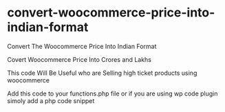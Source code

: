 # convert-woocommerce-price-into-indian-format
Convert The Woocommerce Price Into Indian Format

Covert Woocommerce Price Into Crores and Lakhs

This code Will Be Useful who are Selling high ticket products using woocommerce


Add this code to your functions.php file or if you are using wp code plugin simoly add a php code snippet
